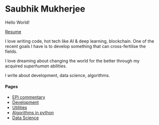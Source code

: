 # Saubhik Mukherjee

Hello World!

[Resume](resume/resume.pdf)

I love writing code, hot tech like AI & deep learning, blockchain. One of the recent goals I have is to develop something that can cross-fertilise the fields.

I love dreaming about changing the world for the better through my acquired *superhuman* abilities.

I write about development, data science, algorithms.

#### Pages
* [EPI commentary](/epi/index.md)
* [Development](/software_development/index.md)
* [Utilities](/utilities/index.md)
* [Algorithms in python](/algos_py/index.md)
* [Data Science](/data_science/index.md)